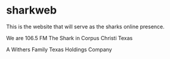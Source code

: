 # sharkweb

This is the website that will serve as the sharks online presence.  

We are 106.5 FM The Shark in Corpus Christi Texas 

A Withers Family Texas Holdings Company 
